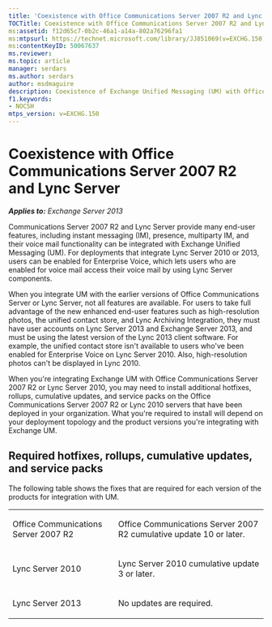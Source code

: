 ```yaml
---
title: 'Coexistence with Office Communications Server 2007 R2 and Lync Server'
TOCTitle: Coexistence with Office Communications Server 2007 R2 and Lync Server
ms:assetid: f12d65c7-0b2c-46a1-a14a-802a76296fa1
ms:mtpsurl: https://technet.microsoft.com/library/JJ851069(v=EXCHG.150)
ms:contentKeyID: 50067637
ms.reviewer: 
ms.topic: article
manager: serdars
ms.author: serdars
author: msdmaguire
description: Coexistence of Exchange Unified Messaging (UM) with Office Communications Server 2007 R2 and Lync Server.
f1.keywords:
- NOCSH
mtps_version: v=EXCHG.150
---
```


# Coexistence with Office Communications Server 2007 R2 and Lync Server

_**Applies to:** Exchange Server 2013_

Communications Server 2007 R2 and Lync Server provide many end-user features, including instant messaging (IM), presence, multiparty IM, and their voice mail functionality can be integrated with Exchange Unified Messaging (UM). For deployments that integrate Lync Server 2010 or 2013, users can be enabled for Enterprise Voice, which lets users who are enabled for voice mail access their voice mail by using Lync Server components.

When you integrate UM with the earlier versions of Office Communications Server or Lync Server, not all features are available. For users to take full advantage of the new enhanced end-user features such as high-resolution photos, the unified contact store, and Lync Archiving Integration, they must have user accounts on Lync Server 2013 and Exchange Server 2013, and must be using the latest version of the Lync 2013 client software. For example, the unified contact store isn't available to users who've been enabled for Enterprise Voice on Lync Server 2010. Also, high-resolution photos can't be displayed in Lync 2010.

When you're integrating Exchange UM with Office Communications Server 2007 R2 or Lync Server 2010, you may need to install additional hotfixes, rollups, cumulative updates, and service packs on the Office Communications Server 2007 R2 or Lync 2010 servers that have been deployed in your organization. What you're required to install will depend on your deployment topology and the product versions you're integrating with Exchange UM.

## Required hotfixes, rollups, cumulative updates, and service packs

The following table shows the fixes that are required for each version of the products for integration with UM.

<table>
<colgroup>
<col>
<col>
</colgroup>
<tbody>
<tr class="odd">
<td><p>Office Communications Server 2007 R2</p></td>
<td><p>Office Communications Server 2007 R2 cumulative update 10 or later.</p></td>
</tr>
<tr class="even">
<td><p>Lync Server 2010</p></td>
<td><p>Lync Server 2010 cumulative update 3 or later.</p></td>
</tr>
<tr class="odd">
<td><p>Lync Server 2013</p></td>
<td><p>No updates are required.</p></td>
</tr>
</tbody>
</table>
